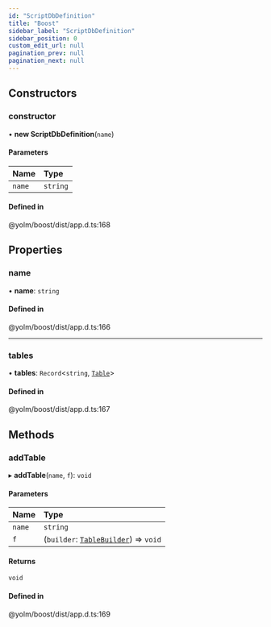 ```yaml
---
id: "ScriptDbDefinition"
title: "Boost"
sidebar_label: "ScriptDbDefinition"
sidebar_position: 0
custom_edit_url: null
pagination_prev: null
pagination_next: null
---
```


## Constructors

### constructor

• **new ScriptDbDefinition**(`name`)

#### Parameters

| Name | Type |
| :------ | :------ |
| `name` | `string` |

#### Defined in

@yolm/boost/dist/app.d.ts:168

## Properties

### name

• **name**: `string`

#### Defined in

@yolm/boost/dist/app.d.ts:166

___

### tables

• **tables**: `Record`<`string`, [`Table`](Table.md)\>

#### Defined in

@yolm/boost/dist/app.d.ts:167

## Methods

### addTable

▸ **addTable**(`name`, `f`): `void`

#### Parameters

| Name | Type |
| :------ | :------ |
| `name` | `string` |
| `f` | (`builder`: [`TableBuilder`](TableBuilder.md)) => `void` |

#### Returns

`void`

#### Defined in

@yolm/boost/dist/app.d.ts:169
